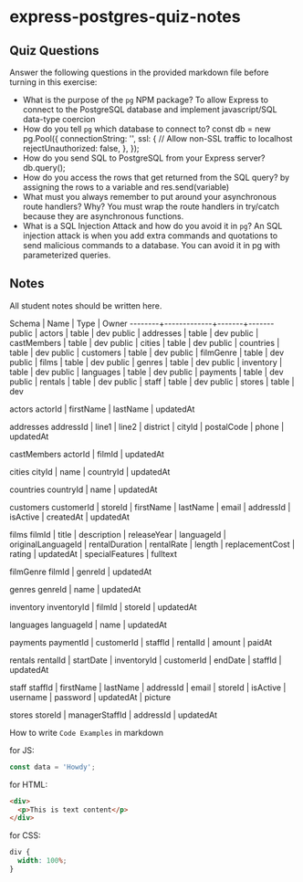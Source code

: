 # express-postgres-quiz-notes

## Quiz Questions

Answer the following questions in the provided markdown file before turning in this exercise:

- What is the purpose of the `pg` NPM package?
  To allow Express to connect to the PostgreSQL database and implement javascript/SQL data-type coercion
- How do you tell `pg` which database to connect to?
  const db = new pg.Pool({
  connectionString: '',
  ssl: {
  // Allow non-SSL traffic to localhost
  rejectUnauthorized: false,
  },
  });
- How do you send SQL to PostgreSQL from your Express server?
  db.query();
- How do you access the rows that get returned from the SQL query?
  by assigning the rows to a variable and res.send(variable)
- What must you always remember to put around your asynchronous route handlers? Why?
  You must wrap the route handlers in try/catch because they are asynchronous functions.
- What is a SQL Injection Attack and how do you avoid it in `pg`?
  An SQL injection attack is when you add extra commands and quotations to send malicious commands to a database. You can avoid it in pg with parameterized queries.

## Notes

All student notes should be written here.

Schema | Name | Type | Owner
--------+-------------+-------+-------
public | actors | table | dev
public | addresses | table | dev
public | castMembers | table | dev
public | cities | table | dev
public | countries | table | dev
public | customers | table | dev
public | filmGenre | table | dev
public | films | table | dev
public | genres | table | dev
public | inventory | table | dev
public | languages | table | dev
public | payments | table | dev
public | rentals | table | dev
public | staff | table | dev
public | stores | table | dev

actors
actorId | firstName | lastName | updatedAt

addresses
addressId | line1 | line2 | district | cityId | postalCode | phone | updatedAt

castMembers
actorId | filmId | updatedAt

cities
cityId | name | countryId | updatedAt

countries
countryId | name | updatedAt

customers
customerId | storeId | firstName | lastName | email | addressId | isActive | createdAt | updatedAt

films
filmId | title | description | releaseYear | languageId | originalLanguageId | rentalDuration | rentalRate | length | replacementCost | rating | updatedAt | specialFeatures | fulltext

filmGenre
filmId | genreId | updatedAt

genres
genreId | name | updatedAt

inventory
inventoryId | filmId | storeId | updatedAt

languages
languageId | name | updatedAt

payments
paymentId | customerId | staffId | rentalId | amount | paidAt

rentals
rentalId | startDate | inventoryId | customerId | endDate | staffId | updatedAt

staff
staffId | firstName | lastName | addressId | email | storeId | isActive | username | password | updatedAt | picture

stores
storeId | managerStaffId | addressId | updatedAt

How to write `Code Examples` in markdown

for JS:

```javascript
const data = 'Howdy';
```

for HTML:

```html
<div>
  <p>This is text content</p>
</div>
```

for CSS:

```css
div {
  width: 100%;
}
```
